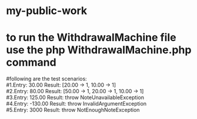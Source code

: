 # my-public-work
# to run the WithdrawalMachine file use the php WithdrawalMachine.php command
#following are the test scenarios:<br>
#1.Entry: 30.00 Result: [20.00 -&gt; 1, 10.00 -&gt; 1] <br>
#2.Entry: 80.00 Result: [50.00 -&gt; 1, 20.00 -&gt; 1, 10.00 -&gt; 1] <br>
#3.Entry: 125.00 Result: throw NoteUnavailableException <br>
#4.Entry: -130.00 Result: throw InvalidArgumentException <br>
#5.Entry: 3000 Result: throw NotEnoughNoteException
